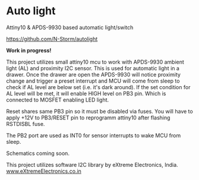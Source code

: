 # Auto light
Attiny10 &amp; APDS-9930 based automatic light/switch

https://github.com/N-Storm/autolight

**Work in progress!**

This project utilizes small attiny10 mcu to work with APDS-9930 ambient light (AL) and proximity I2C sensor.
This is used for automatic light in a drawer. Once the drawer are open the APDS-9930 will notice proximity change 
and trigger a preset interrupt and MCU will come from sleep to check if AL level are below set (i.e. it's dark around).
If the set condition for AL level will be met, it will enable HIGH level on PB3 pin. Which is connected to MOSFET enabling
LED light.

Reset shares same PB3 pin so it must be disabled via fuses. You will have to apply +12V to PB3/RESET pin
to reprogramm attiny10 after flashing RSTDISBL fuse.

The PB2 port are used as INT0 for sensor interrupts to wake MCU from sleep.

Schematics coming soon.

This project utilizes software I2C library by eXtreme Electronics, India.
www.eXtremeElectronics.co.in